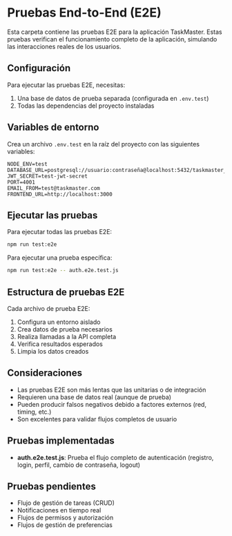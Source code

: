 # Pruebas End-to-End (E2E)

Esta carpeta contiene las pruebas E2E para la aplicación TaskMaster. Estas pruebas verifican el funcionamiento completo de la aplicación, simulando las interacciones reales de los usuarios.

## Configuración

Para ejecutar las pruebas E2E, necesitas:

1. Una base de datos de prueba separada (configurada en `.env.test`)
2. Todas las dependencias del proyecto instaladas

## Variables de entorno

Crea un archivo `.env.test` en la raíz del proyecto con las siguientes variables:

```
NODE_ENV=test
DATABASE_URL=postgresql://usuario:contraseña@localhost:5432/taskmaster_test
JWT_SECRET=test-jwt-secret
PORT=4001
EMAIL_FROM=test@taskmaster.com
FRONTEND_URL=http://localhost:3000
```

## Ejecutar las pruebas

Para ejecutar todas las pruebas E2E:

```bash
npm run test:e2e
```

Para ejecutar una prueba específica:

```bash
npm run test:e2e -- auth.e2e.test.js
```

## Estructura de pruebas E2E

Cada archivo de prueba E2E:

1. Configura un entorno aislado
2. Crea datos de prueba necesarios
3. Realiza llamadas a la API completa
4. Verifica resultados esperados
5. Limpia los datos creados

## Consideraciones

- Las pruebas E2E son más lentas que las unitarias o de integración
- Requieren una base de datos real (aunque de prueba)
- Pueden producir falsos negativos debido a factores externos (red, timing, etc.)
- Son excelentes para validar flujos completos de usuario

## Pruebas implementadas

- **auth.e2e.test.js**: Prueba el flujo completo de autenticación (registro, login, perfil, cambio de contraseña, logout)

## Pruebas pendientes

- Flujo de gestión de tareas (CRUD)
- Notificaciones en tiempo real
- Flujos de permisos y autorización
- Flujos de gestión de preferencias
